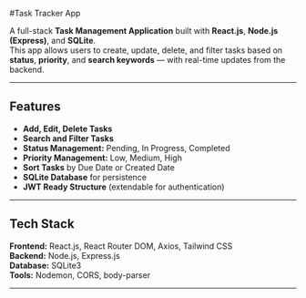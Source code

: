 #Task Tracker App

A full-stack **Task Management Application** built with **React.js**, **Node.js (Express)**, and **SQLite**.  
This app allows users to create, update, delete, and filter tasks based on **status**, **priority**, and **search keywords** — with real-time updates from the backend.

---

## Features

- **Add, Edit, Delete Tasks**
-  **Search and Filter Tasks**
-  **Status Management:** Pending, In Progress, Completed
-  **Priority Management:** Low, Medium, High
-  **Sort Tasks** by Due Date or Created Date
-  **SQLite Database** for persistence
-  **JWT Ready Structure** (extendable for authentication)

---

##  Tech Stack

**Frontend:** React.js, React Router DOM, Axios, Tailwind CSS  
**Backend:** Node.js, Express.js  
**Database:** SQLite3  
**Tools:** Nodemon, CORS, body-parser

---

